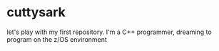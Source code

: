 # cuttysark
let's play with my first repository.
I'm a C++ programmer, dreaming to program on the z/OS environment

